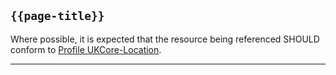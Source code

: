 ## <code>{{page-title}}</code>

Where possible, it is expected that the resource being referenced SHOULD conform to [Profile UKCore-Location](https://simplifier.net/guide/UK-Core-Implementation-Guide-STU3-Sequence/Home/ProfilesandExtensions/Profile-UKCore-Location?version=current).

----